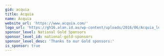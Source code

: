 ```yaml
---
gid: acquia
title: Acquia
name: Acquia
website_url: 'https://www.acquia.com/'
logo_url: 'https://gh16.alan.id.au/wp-content/uploads/2016/06/Acquia_lockup_stack_center_positive-01.png'
sponsor_level: National Gold Sponsors
sponsor_level_id: national-gold-sponsors
sponsor_level_desc: 'Thanks to our Gold sponsors:'
is_sponsor: true
---
```

